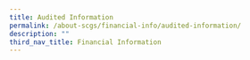 ```yaml
---
title: Audited Information
permalink: /about-scgs/financial-info/audited-information/
description: ""
third_nav_title: Financial Information
---
```

